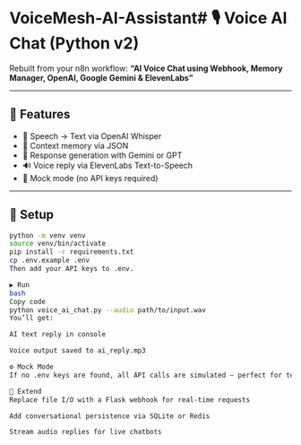 # VoiceMesh-AI-Assistant# 🎙️ Voice AI Chat (Python v2)

Rebuilt from your n8n workflow:
**“AI Voice Chat using Webhook, Memory Manager, OpenAI, Google Gemini & ElevenLabs”**

---

## 🧩 Features
- 🎤 Speech → Text via OpenAI Whisper
- 🧠 Context memory via JSON
- 💬 Response generation with Gemini or GPT
- 🔊 Voice reply via ElevenLabs Text-to-Speech
- 🧪 Mock mode (no API keys required)

---

## 🚀 Setup
```bash
python -m venv venv
source venv/bin/activate
pip install -r requirements.txt
cp .env.example .env
Then add your API keys to .env.

▶️ Run
bash
Copy code
python voice_ai_chat.py --audio path/to/input.wav
You’ll get:

AI text reply in console

Voice output saved to ai_reply.mp3

⚙️ Mock Mode
If no .env keys are found, all API calls are simulated — perfect for testing.

🧠 Extend
Replace file I/O with a Flask webhook for real-time requests

Add conversational persistence via SQLite or Redis

Stream audio replies for live chatbots
